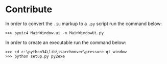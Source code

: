 # Contribute

In order to convert the `.iu`  markup to a `.py` script run the command below:
	
	>>> pyuic4 MainWindow.ui -o MainWindowUi.py
	
In order to create an executable run the command below:

	>>> cd c:\python34\lib\isarchonver\pressure-qt_window
	>>> python setup.py py2exe


